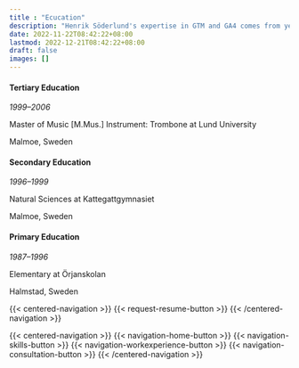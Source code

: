 ```yaml
---
title : "Ecucation"
description: "Henrik Söderlund's expertise in GTM and GA4 comes from years of education and practice. Learn about his academic background and skills in digital analytics."
date: 2022-11-22T08:42:22+08:00
lastmod: 2022-12-21T08:42:22+08:00
draft: false
images: []
---
```


#### Tertiary Education

*1999–2006*

Master of Music [M.Mus.] Instrument: Trombone at Lund University

Malmoe, Sweden

#### Secondary Education

*1996–1999*

Natural Sciences at Kattegattgymnasiet

Malmoe, Sweden

#### Primary Education

*1987–1996*

Elementary at Örjanskolan

Halmstad, Sweden

{{< centered-navigation >}}
    {{< request-resume-button >}}
{{< /centered-navigation >}}

{{< centered-navigation >}}
    {{< navigation-home-button >}}
    {{< navigation-skills-button >}}
    {{< navigation-workexperience-button >}}
    {{< navigation-consultation-button >}}
{{< /centered-navigation >}}
